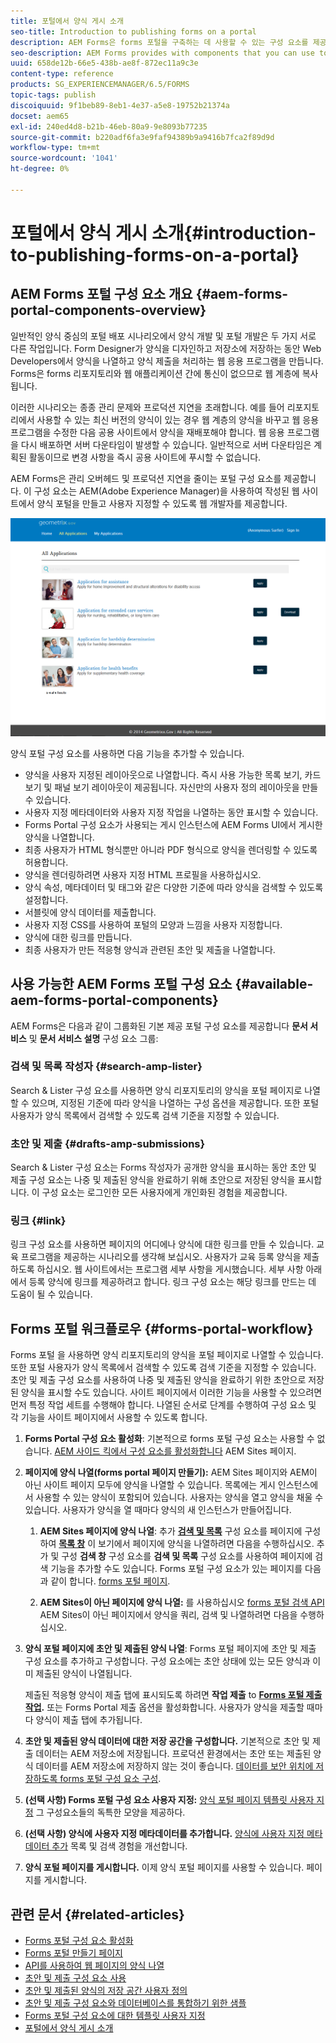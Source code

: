 ```yaml
---
title: 포털에서 양식 게시 소개
seo-title: Introduction to publishing forms on a portal
description: AEM Forms은 forms 포털을 구축하는 데 사용할 수 있는 구성 요소를 제공합니다. 이 문서에서는 사용 가능한 양식 포털 구성 요소를 소개합니다.
seo-description: AEM Forms provides with components that you can use to build your forms portal. This articles introduces you to the available forms portal components.
uuid: 658de12b-66e5-438b-ae8f-872ec11a9c3e
content-type: reference
products: SG_EXPERIENCEMANAGER/6.5/FORMS
topic-tags: publish
discoiquuid: 9f1beb89-8eb1-4e37-a5e8-19752b21374a
docset: aem65
exl-id: 240ed4d8-b21b-46eb-80a9-9e8093b77235
source-git-commit: b220adf6fa3e9faf94389b9a9416b7fca2f89d9d
workflow-type: tm+mt
source-wordcount: '1041'
ht-degree: 0%

---
```


# 포털에서 양식 게시 소개{#introduction-to-publishing-forms-on-a-portal}

## AEM Forms 포털 구성 요소 개요 {#aem-forms-portal-components-overview}

일반적인 양식 중심의 포털 배포 시나리오에서 양식 개발 및 포털 개발은 두 가지 서로 다른 작업입니다. Form Designer가 양식을 디자인하고 저장소에 저장하는 동안 Web Developers에서 양식을 나열하고 양식 제출을 처리하는 웹 응용 프로그램을 만듭니다. Forms은 forms 리포지토리와 웹 애플리케이션 간에 통신이 없으므로 웹 계층에 복사됩니다.

이러한 시나리오는 종종 관리 문제와 프로덕션 지연을 초래합니다. 예를 들어 리포지토리에서 사용할 수 있는 최신 버전의 양식이 있는 경우 웹 계층의 양식을 바꾸고 웹 응용 프로그램을 수정한 다음 공용 사이트에서 양식을 재배포해야 합니다. 웹 응용 프로그램을 다시 배포하면 서버 다운타임이 발생할 수 있습니다. 일반적으로 서버 다운타임은 계획된 활동이므로 변경 사항을 즉시 공용 사이트에 푸시할 수 없습니다.

AEM Forms은 관리 오버헤드 및 프로덕션 지연을 줄이는 포털 구성 요소를 제공합니다. 이 구성 요소는 AEM(Adobe Experience Manager)을 사용하여 작성된 웹 사이트에서 양식 포털을 만들고 사용자 지정할 수 있도록 웹 개발자를 제공합니다.

![AEM Forms 포털](assets/aem-forms-portal.png)

양식 포털 구성 요소를 사용하면 다음 기능을 추가할 수 있습니다.

* 양식을 사용자 지정된 레이아웃으로 나열합니다. 즉시 사용 가능한 목록 보기, 카드 보기 및 패널 보기 레이아웃이 제공됩니다. 자신만의 사용자 정의 레이아웃을 만들 수 있습니다.
* 사용자 지정 메타데이터와 사용자 지정 작업을 나열하는 동안 표시할 수 있습니다.
* Forms Portal 구성 요소가 사용되는 게시 인스턴스에 AEM Forms UI에서 게시한 양식을 나열합니다.
* 최종 사용자가 HTML 형식뿐만 아니라 PDF 형식으로 양식을 렌더링할 수 있도록 허용합니다.
* 양식을 렌더링하려면 사용자 지정 HTML 프로필을 사용하십시오.
* 양식 속성, 메타데이터 및 태그와 같은 다양한 기준에 따라 양식을 검색할 수 있도록 설정합니다.
* 서블릿에 양식 데이터를 제출합니다.
* 사용자 지정 CSS를 사용하여 포털의 모양과 느낌을 사용자 지정합니다.
* 양식에 대한 링크를 만듭니다.
* 최종 사용자가 만든 적응형 양식과 관련된 초안 및 제출을 나열합니다.

## 사용 가능한 AEM Forms 포털 구성 요소 {#available-aem-forms-portal-components}

AEM Forms은 다음과 같이 그룹화된 기본 제공 포털 구성 요소를 제공합니다 **문서 서비스** 및 **문서 서비스 설명** 구성 요소 그룹:

### 검색 및 목록 작성자 {#search-amp-lister}

Search &amp; Lister 구성 요소를 사용하면 양식 리포지토리의 양식을 포털 페이지로 나열할 수 있으며, 지정된 기준에 따라 양식을 나열하는 구성 옵션을 제공합니다. 또한 포털 사용자가 양식 목록에서 검색할 수 있도록 검색 기준을 지정할 수 있습니다.

### 초안 및 제출 {#drafts-amp-submissions}

Search &amp; Lister 구성 요소는 Forms 작성자가 공개한 양식을 표시하는 동안 초안 및 제출 구성 요소는 나중 및 제출된 양식을 완료하기 위해 초안으로 저장된 양식을 표시합니다. 이 구성 요소는 로그인한 모든 사용자에게 개인화된 경험을 제공합니다.

### 링크 {#link}

링크 구성 요소를 사용하면 페이지의 어디에나 양식에 대한 링크를 만들 수 있습니다. 교육 프로그램을 제공하는 시나리오를 생각해 보십시오. 사용자가 교육 등록 양식을 제출하도록 하십시오. 웹 사이트에서는 프로그램 세부 사항을 게시했습니다. 세부 사항 아래에서 등록 양식에 링크를 제공하려고 합니다. 링크 구성 요소는 해당 링크를 만드는 데 도움이 될 수 있습니다.

## Forms 포털 워크플로우 {#forms-portal-workflow}

Forms 포털 을 사용하면 양식 리포지토리의 양식을 포털 페이지로 나열할 수 있습니다. 또한 포털 사용자가 양식 목록에서 검색할 수 있도록 검색 기준을 지정할 수 있습니다. 초안 및 제출 구성 요소를 사용하여 나중 및 제출된 양식을 완료하기 위한 초안으로 저장된 양식을 표시할 수도 있습니다. 사이트 페이지에서 이러한 기능을 사용할 수 있으려면 먼저 특정 작업 세트를 수행해야 합니다. 나열된 순서로 단계를 수행하여 구성 요소 및 각 기능을 사이트 페이지에서 사용할 수 있도록 합니다.

1. **Forms Portal 구성 요소 활성화**: 기본적으로 forms 포털 구성 요소는 사용할 수 없습니다. [AEM 사이드 킥에서 구성 요소를 활성화합니다](/help/forms/using/enabling-forms-portal-components.md) AEM Sites 페이지.
1. **페이지에 양식 나열(forms portal 페이지 만들기):** AEM Sites 페이지와 AEM이 아닌 사이트 페이지 모두에 양식을 나열할 수 있습니다. 목록에는 게시 인스턴스에서 사용할 수 있는 양식이 포함되어 있습니다. 사용자는 양식을 열고 양식을 채울 수 있습니다. 사용자가 양식을 열 때마다 양식의 새 인스턴스가 만들어집니다.

   1. **AEM Sites 페이지에 양식 나열**: 추가 **[검색 및 목록](../../forms/using/creating-form-portal-page.md)** 구성 요소를 페이지에 구성 하여 **[목록 창](../../forms/using/creating-form-portal-page.md#p-list-pane-p)** 이 보기에서 페이지에 양식을 나열하려면 다음을 수행하십시오. 추가 및 구성 **검색 창** 구성 요소를 **검색 및 목록** 구성 요소를 사용하여 페이지에 검색 기능을 추가할 수도 있습니다. Forms 포털 구성 요소가 있는 페이지를 다음과 같이 합니다. [forms 포털 페이지](../../forms/using/creating-form-portal-page.md).

   1. **AEM Sites이 아닌 페이지에 양식 나열:** 를 사용하십시오 [forms 포털 검색 API](/help/forms/using/listing-forms-webpage-using-apis.md) AEM Sites이 아닌 페이지에서 양식을 쿼리, 검색 및 나열하려면 다음을 수행하십시오.

1. **양식 포털 페이지에 초안 및 제출된 양식 나열**: Forms 포털 페이지에 초안 및 제출 구성 요소를 추가하고 구성합니다. 구성 요소에는 초안 상태에 있는 모든 양식과 이미 제출된 양식이 나열됩니다.

   제출된 적응형 양식이 제출 탭에 표시되도록 하려면 **작업 제출** to **[Forms 포털 제출 작업](configuring-submit-actions.md).** 또는 Forms Portal 제출 옵션을 활성화합니다. 사용자가 양식을 제출할 때마다 양식이 제출 탭에 추가됩니다.

1. **초안 및 제출된 양식 데이터에 대한 저장 공간을 구성합니다.** 기본적으로 초안 및 제출 데이터는 AEM 저장소에 저장됩니다. 프로덕션 환경에서는 초안 또는 제출된 양식 데이터를 AEM 저장소에 저장하지 않는 것이 좋습니다. [데이터를 보안 위치에 저장하도록 forms 포털 구성 요소 구성](../../forms/using/draft-submission-component.md#customizing-the-storage).
1. **(선택 사항) Forms 포털 구성 요소 사용자 지정:** [양식 포털 페이지 템플릿 사용자 지정](../../forms/using/customizing-templates-forms-portal-components.md) 그 구성요소들의 독특한 모양을 제공하다.
1. **(선택 사항) 양식에 사용자 지정 메타데이터를 추가합니다.** [양식에 사용자 지정 메타데이터 추가](../../forms/using/customizing-templates-forms-portal-components.md) 목록 및 검색 경험을 개선합니다.
1. **양식 포털 페이지를 게시합니다.** 이제 양식 포털 페이지를 사용할 수 있습니다. 페이지를 게시합니다.

## 관련 문서 {#related-articles}

* [Forms 포털 구성 요소 활성화](/help/forms/using/enabling-forms-portal-components.md)
* [Forms 포털 만들기 페이지](../../forms/using/creating-form-portal-page.md)
* [API를 사용하여 웹 페이지의 양식 나열](/help/forms/using/listing-forms-webpage-using-apis.md)
* [초안 및 제출 구성 요소 사용](../../forms/using/draft-submission-component.md)
* [초안 및 제출된 양식의 저장 공간 사용자 정의](../../forms/using/draft-submission-component.md#customizing-the-storage)
* [초안 및 제출 구성 요소와 데이터베이스를 통합하기 위한 샘플](integrate-draft-submission-database.md)
* [Forms 포털 구성 요소에 대한 템플릿 사용자 지정](../../forms/using/customizing-templates-forms-portal-components.md)
* [포털에서 양식 게시 소개](../../forms/using/introduction-publishing-forms.md)
